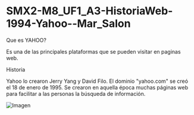 # SMX2-M8_UF1_A3-HistoriaWeb-1994-Yahoo--Mar_Salon

Que es YAHOO?

Es una de las principales plataformas que se pueden visitar en paginas web. 

Historia

Yahoo lo crearon Jerry Yang y David Filo. El dominio "yahoo.com" se creó el 18 de enero de 1995. Se crearon en aquella época muchas páginas web para facilitar a las personas la búsqueda de información.

![Imagen](https://github.com/MarSalonParera/SMX2-M8_UF1_A3-HistoriaWeb-1994-Yahoo--Mar_Salon/blob/main/foto%202.png)
